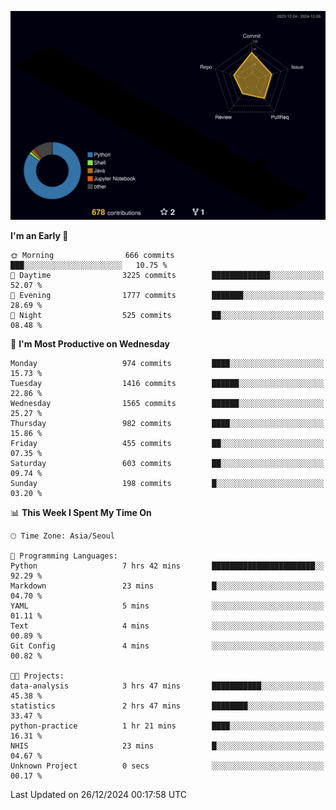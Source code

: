 <!-- ![Header](./github-header-image.png) -->

<!-- <div align="center">
  <img src="https://ziadoua.github.io/m3-Markdown-Badges/badges/FastAPI/fastapi1.svg" />&nbsp
  <img src="https://ziadoua.github.io/m3-Markdown-Badges/badges/Git/git1.svg" />&nbsp
  <img src="https://ziadoua.github.io/m3-Markdown-Badges/badges/Linux/linux2.svg" />&nbsp
  <img src="https://ziadoua.github.io/m3-Markdown-Badges/badges/PostgreSQL/postgresql3.svg" />&nbsp
  <img src="https://ziadoua.github.io/m3-Markdown-Badges/badges/Python/python3.svg" />&nbsp
</div> -->

![](./profile-3d-contrib/profile-night-rainbow.svg)

<!--START_SECTION:waka-->
**I'm an Early 🐤** 

```text
🌞 Morning                666 commits         ███░░░░░░░░░░░░░░░░░░░░░░   10.75 % 
🌆 Daytime                3225 commits        █████████████░░░░░░░░░░░░   52.07 % 
🌃 Evening                1777 commits        ███████░░░░░░░░░░░░░░░░░░   28.69 % 
🌙 Night                  525 commits         ██░░░░░░░░░░░░░░░░░░░░░░░   08.48 % 
```
📅 **I'm Most Productive on Wednesday** 

```text
Monday                   974 commits         ████░░░░░░░░░░░░░░░░░░░░░   15.73 % 
Tuesday                  1416 commits        ██████░░░░░░░░░░░░░░░░░░░   22.86 % 
Wednesday                1565 commits        ██████░░░░░░░░░░░░░░░░░░░   25.27 % 
Thursday                 982 commits         ████░░░░░░░░░░░░░░░░░░░░░   15.86 % 
Friday                   455 commits         ██░░░░░░░░░░░░░░░░░░░░░░░   07.35 % 
Saturday                 603 commits         ██░░░░░░░░░░░░░░░░░░░░░░░   09.74 % 
Sunday                   198 commits         █░░░░░░░░░░░░░░░░░░░░░░░░   03.20 % 
```


📊 **This Week I Spent My Time On** 

```text
🕑︎ Time Zone: Asia/Seoul

💬 Programming Languages: 
Python                   7 hrs 42 mins       ███████████████████████░░   92.29 % 
Markdown                 23 mins             █░░░░░░░░░░░░░░░░░░░░░░░░   04.70 % 
YAML                     5 mins              ░░░░░░░░░░░░░░░░░░░░░░░░░   01.11 % 
Text                     4 mins              ░░░░░░░░░░░░░░░░░░░░░░░░░   00.89 % 
Git Config               4 mins              ░░░░░░░░░░░░░░░░░░░░░░░░░   00.82 % 

🐱‍💻 Projects: 
data-analysis            3 hrs 47 mins       ███████████░░░░░░░░░░░░░░   45.38 % 
statistics               2 hrs 47 mins       ████████░░░░░░░░░░░░░░░░░   33.47 % 
python-practice          1 hr 21 mins        ████░░░░░░░░░░░░░░░░░░░░░   16.31 % 
NHIS                     23 mins             █░░░░░░░░░░░░░░░░░░░░░░░░   04.67 % 
Unknown Project          0 secs              ░░░░░░░░░░░░░░░░░░░░░░░░░   00.17 % 
```


 Last Updated on 26/12/2024 00:17:58 UTC
<!--END_SECTION:waka-->




